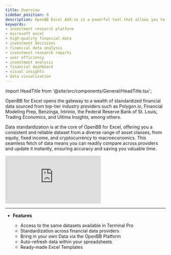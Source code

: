 ```yaml
---
title: Overview
sidebar_position: 0
description: OpenBB Excel Add-in is a powerful tool that allows you to access financial data directly from Excel. With the OpenBB Excel Add-in, you can easily create financial models and perform financial analysis without leaving your spreadsheet.
keywords:
- investment research platform
- microsoft excel
- high-quality financial data
- investment decisions
- financial data analysis
- investment research reports
- user efficiency
- investment analysis
- financial dashboard
- visual insights
- data visualization
---
```


import HeadTitle from '@site/src/components/General/HeadTitle.tsx';

<HeadTitle title="OpenBB Terminal Excel Add-in Docs" />

OpenBB for Excel opens the gateway to a wealth of standardized financial data sourced from top-tier industry providers such as Polygon.io, Financial Modeling Prep, Benzinga, Intrinio, the Federal Reserve Bank of St. Louis, Trading Economics, and Ultima Insights, among others.

Data standardization is at the core of OpenBB for Excel, offering you a consistent and reliable dataset from a diverse range of asset classes, from equity, fixed income, and cryptocurrency to macroeconomics. This seamless fetch of data means you can readily compare across providers and update it instantly, ensuring accuracy and saving you valuable time.

<div style={{position: 'relative', paddingBottom: '56.25%', height: '0', overflow: 'hidden', maxWidth: '100%'}}>
    <iframe
        style={{position: 'absolute', top: '0', left: '0', width: '100%', height: '100%', display: 'block', margin: '0 auto'}}
        src="https://www.youtube.com/embed/9EEI4uce5Bs?si=us54nvFmBtfqe4Tz"
        title="YouTube video player"
        frameBorder="0"
        allow="accelerometer; autoplay; clipboard-write; encrypted-media; gyroscope; picture-in-picture; web-share"
        allowFullScreen>
    </iframe>
</div>

---

- **Features**

  - Access to the same datasets available in Terminal Pro
  - Standardization across financial data providers
  - Bring in your own Data via the OpenBB Platform
  - Auto-refresh data within your spreadsheets
  - Ready-made Excel Templates
